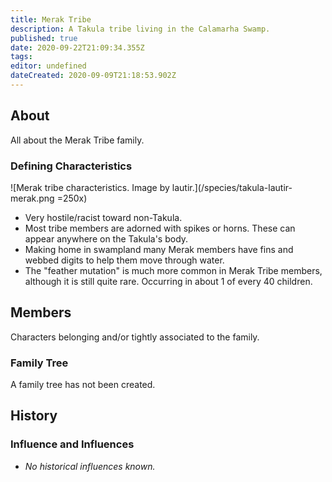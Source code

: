 ```yaml
---
title: Merak Tribe
description: A Takula tribe living in the Calamarha Swamp.
published: true
date: 2020-09-22T21:09:34.355Z
tags: 
editor: undefined
dateCreated: 2020-09-09T21:18:53.902Z
---
```


## About

All about the Merak Tribe family.

### Defining Characteristics

![Merak tribe characteristics. Image by lautir.](/species/takula-lautir-merak.png =250x)

- Very hostile/racist toward non-Takula.
- Most tribe members are adorned with spikes or horns. These can appear anywhere on the Takula's body.
- Making home in swampland many Merak members have fins and webbed digits to help them move through water.
- The "feather mutation" is much more common in Merak Tribe members, although it is still quite rare. Occurring in about 1 of every 40 children.

## Members

Characters belonging and/or tightly associated to the family.

### Family Tree

A family tree has not been created.

## History

### Influence and Influences

- *No historical influences known.*